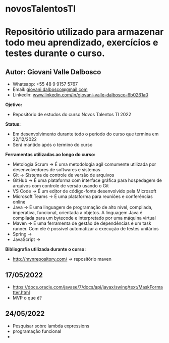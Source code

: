 # novosTalentosTI
# Repositório utilizado para armazenar todo meu aprendizado, exercícios e testes durante o curso.

## Autor: Giovani Valle Dalbosco
- Whatsapp: +55 48 9 9157 5767
- Email: giovani.dalbosco@gmail.com
- Linkedin: www.linkedin.com/in/giovani-valle-dalbosco-6b0261a0

**Ojetivo:**
- Repositório de estudos do curso Novos Talentos TI 2022

**Status:**
- Em desenvolvimento durante todo o periodo do curso que termina em 22/12/2022
- Será mantido após o termino do curso

**Ferramentas utilizadas ao longo do curso:**
- Metologia Scrum -> É uma metodologia agil comumente utilizada por desenvolvedores de softwares e sistemas
- Git -> Sistema de controle de versão de arquivos
- GitHub -> É uma plataforma com interface gráfica para hospedagem de arquivos com controle de versão usando o Git
- VS Code -> É um editor de código-fonte desenvolvido pela Microsoft
- Microsoft Teams -> É uma plataforma para reuniões e conferências online
- Java -> É uma linguagem de programação de alto nível, compilada, imperativa, funcional, orientada a objetos. A linguagem Java é compilada para um bytecode e interpretado por uma máquina virtual
- Maven -> É uma ferramenta de gestão de dependências e um task runner. Com ele é possível automatizar a execução de testes unitários
- Spring ->
- JavaScript ->

**Bibliografia utilizada durante o curso:**

- http://mvnrepository.com/ -> repositório maven

## 17/05/2022

- <https://docs.oracle.com/javase/7/docs/api/javax/swing/text/MaskFormatter.html>
- MVP o que é?

## 24/05/2022

- Pesquisar sobre lambda expressions
- programação funcional
- 
